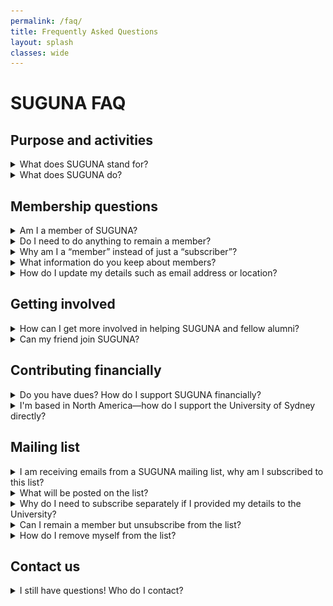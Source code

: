 ```yaml
---
permalink: /faq/
title: Frequently Asked Questions
layout: splash
classes: wide
---
```


<script>
document.addEventListener("DOMContentLoaded", function () {
  if (location.hash) {
    const el = document.querySelector(location.hash);
    if (el && el.tagName.toLowerCase() === "details") {
      el.open = true;
    }
  }
});
</script>


# SUGUNA FAQ

## Purpose and activities

<details markdown="1" id="suguna-meaning">
<summary>What does SUGUNA stand for?</summary>

**Sydney University North America Graduates Union**

</details>

<details markdown="1" id="suguna-activities">
<summary>What does SUGUNA do?</summary>

We are alumni and friends of Sydney University who run social and networking events throughout the United States, Canada, and Mexico, aimed at connecting with one another and remaining connected to the university. We are always excited about ideas from our members about how best to do this (see [more on how to get involved](#getting-involved)).

Some of our previous activities have included larger-scale conferences, alumni awards, and scholarships. We welcome students from Sydney University who are here temporarily as part of their studies or training, and we are proud to represent the interests of our members in North America.

For example, SUGUNA was involved in promoting changes in Australian law to allow retention of Australian citizenship upon gaining another citizenship — this change happened in 2002. SUGUNA also contributed a letter to a 2004 Australian Senate Inquiry into the expatriate community that was included in the committee’s final report ["They Still Call Australia Home"](https://www.aph.gov.au/Parliamentary_Business/Committees/Senate/Legal_and_Constitutional_Affairs/Completed_inquiries/2004-07/expats03/report/index). This [letter](https://www.aph.gov.au/~/media/wopapub/senate/committee/legcon_ctte/completed_inquiries/2004_07/expats03/submissions/sub193_doc.ashx) encouraged the Australian government to more fully engage with the Australian Diaspora community, and automatically reinstated Australian citizenship to native-born Australians who lost it before the 2002 law change.

</details>

## Membership questions

<details markdown="1" id="membership-check">
<summary>Am I a member of SUGUNA?</summary>

If you’re receiving emails from the SUGUNA Mailchimp mailing list (sent from a "usydnorthamerica.org" email address), you are a member. Membership does not need to be renewed and is ongoing unless you request removal (this is now [a self-serve process](#mailing-list-leaving-suguna), as is [updating your membership details](#membership-details-updates)).

If you cannot locate an email, and are unsure of your status, please [contact us](#contact-us) first and we can check otherwise you may create a duplicate registration.

</details>

<details markdown="1" id="membership-retaining">
<summary>Do I need to do anything to remain a member?</summary>

No! Membership continues as long as you wish. Keep your subscription active with a current email address to remain in good standing.

You can [update your details](#membership-details-updates) such as email address or location. To leave SUGUNA, [see this question](#mailing-list-leaving-suguna). All members must provide accurate information about their connection to the University.

</details>

<details markdown="1" id="membership-vs-subscriber">
<summary>Why am I a “member” instead of just a “subscriber”?</summary>

Being a member allows you to vote on SUGUNA’s direction!
SUGUNA is a US-based 501(c)(7) tax-exempt social club. Our [by-laws](assets/downloads/suguna-bylaws-2025.pdf) give ultimate control to members, typically exercised via the AGM. This mailing list helps track members, determine quorums, and notify members of AGMs and membership-wide actions.

- **Joining the mailing list** = becoming a member in good standing.
- **Leaving the mailing list** = stepping down as a member.

The AGM allows members to vote on Board nominations and by-law changes. With virtual AGMs, this list ensures all members are notified.

Learn more about tax-exempt social clubs on the [IRS website](https://www.irs.gov/charities-non-profits/other-non-profits/social-clubs).

</details>

<details markdown="1" id="membership-information-collection">
<summary>What information do you keep about members?</summary>

We maintain minimal information:

1. First name
2. Last name
3. Email address
4. Membership category (alumni, student, staff, faculty, friend)
5. Town/City *(optional)*
6. State/Province *(optional)*
7. Country

Optional items help communicate relevant regional events. Mailchimp may also track updates and logins for list administrators. See our full [privacy policy](https://usydnorthamerica.org/privacy-policy/). All information is removed upon unsubscribing.

</details>

<details markdown="1" id="membership-details-updates">
<summary>How do I update my details such as email address or location?</summary>


1. Click **Update your preferences** link at end of any email sent via the mailing list. See below for where to find this link: ![Email footer](/assets/images/suguna-update-email-1.png).

2. Clicking on the link will send you to a webpage with a button to “Email Me a Link”, see below: ![Email Me a Link page](/assets/images/suguna-update-email-2.png).

3. Clicking this button will send you an email with a link to a page that will allow you to modify your details. On this page you can update information (e.g. email address, location) that needs to be changed, and then save. ![Details update page](/assets/images/suguna-update-email-3.png).

The link that is emailed to you expires within 24 hours for security and ensures that only you can modify your own preferences, otherwise anyone with access to the email could change your details.

If you cannot find an email, or are unsure if you are signed up as a member, [contact us](#contact-us).

Note: If you unsubscribe completely, you will **no longer be a SUGUNA member**.

</details>

## Getting involved

<details markdown="1" id="getting-involved">
<summary>How can I get more involved in helping SUGUNA and fellow alumni?</summary>

We welcome member involvement! Some ways to participate:

1. **Follow us on [LinkedIn](https://www.linkedin.com/) and/or [Facebook](https://www.facebook.com/)** — helps boost our profile and reach more people.
2. **Volunteer to run or help with events** — [contact us](#contact-us). We coordinate with other nearby members and the University’s “Glocal” meetup system.
3. **Attend the Annual General Meeting (AGM)** — the next AGM is anticipated in the first half of 2025. This is where Board nominations are discussed and is an opportunity to meet members virtually across North America.
4. **Share your ideas** — if you have something else in mind, [contact us](#contact-us).

</details>

<details markdown="1" id="getting-involved-friend">
<summary>Can my friend join SUGUNA?</summary>

Yes! If they are alumni, current students, staff or faculty, they are eligible. Non-alumni and "friends of the University of Sydney" or SUGUNA may also join if they are agree to the mission of SUGUNA. Direct them to the [SUGUNA sign-up page](https://usydnorthamerica.org/) where they can indicate their connection to the University.

</details>

## Contributing financially

<details markdown="1" id="financial-support-suguna">
<summary>Do you have dues? How do I support SUGUNA financially?</summary>

We don't currently have mandatory membership dues, however, we can
accept contributions from members. Membership contributions to SUGUNA
the organization directly, by supporting expenses for our operations
(although have no staff and all operations are run by volunteers, we
have hosting and platform expenses).  Contributions are not passed
through to the University of Sydney.

In addition, although we are a *tax-exempt* charity, as a 501(c)(7)
membership benefit organization, contributions are **not**
*tax-deductible* for the member. Please [contact
us](#contact-us) for details on how to contribute.

</details>

<details markdown="1" id="financial-support-usyd">
<summary>I'm based in North America—how do I support the University of Sydney directly?</summary>

* United States

  Donations to the [University of Sydney USA
  Foundation](https://www.sydney.edu.au/engage/give/how-to-donate/usa-foundation-impact.html),
  which is a 501(c)(3) charity are tax-deductible and generally
  support the University of Sydney, directly.  Donations can
  be earmarked for specific purposes, including SUGUNA-related
  activities. However, by law, no more than 35% of SUGUNA’s income may
  come from general donations of this kind, as our primary focus must
  remain on membership services.

* Canada and Mexico

  Canadian and Mexican-based supporters can contribute through
  international giving mechanisms; however, tax treatment varies, so
  local advice is recommended.

</details>

## Mailing list 

<details markdown="1" id="mailing-list-subscribe">
<summary>I am receiving emails from a SUGUNA mailing list, why am I subscribed to this list?</summary>

You are subscribed to this list because you are a SUGUNA member!
Membership of the mailing list is equivalent to membership. You joined
SUGUNA via one of the following means: an old paper form, via the
University's defunct form, the [new SUGUNA
website](https://usydnorthamerica.org/) or signing up at a SUGUNA
in-person or virtual event.

</details>

<details markdown="1" id="mailing-list-contents">
<summary>What will be posted on the list?</summary>

This list is used to send notifications about SUGUNA governance that must be sent to all members, such as the Annual General Meeting (AGM). It is not possible to opt-out of these notifications unless you choose to leave SUGUNA entirely by unsubscribing.

We also send announcements about SUGUNA events and opportunities to meet fellow alumni and members in your region. You can opt out of these event notifications if you wish. Overall, this is a fairly low-volume list.

</details>


<details markdown="1" id="mailing-list-usyd">
<summary>Why do I need to subscribe separately if I provided my details to the University?</summary>

SUGUNA is legally separate from the University, and privacy laws prevent direct data sharing. As an independent 501(c)(7) organization, we maintain our own member list. Members are encouraged to also update their information with the University [here](https://www.sydney.edu.au/engage/alumni/update-your-details.html).

</details>

<details markdown="1" id="mailing-list-membership">
<summary>Can I remain a member but unsubscribe from the list?</summary>

No — membership and mailing list subscription are equivalent.  

You **can** opt-out of all non-essential emails by updating your preferences and unselecting **“All other announcements (events etc.)”**, ensuring you only receive membership-related emails like AGMs.

</details>

<details markdown="1" id="mailing-list-leaving-suguna">
<summary>How do I remove myself from the list?</summary>

You can click “Unsubscribe” from the bottom of any email that you
receive from the list and you will be removed from this mailing list
**and as a member of SUGUNA**.

If you change your mind later, you may rejoin by re-signing up at any
time, via the [SUGUNA website](https://usydnorthamerica.org/).

If you can't find any emails from us (search for emails from
"**usydnorthamerica.org**" ), please [contact
us](#contact-us).

</details>

## Contact us

<details markdown="1" id="contact-us">
<summary>I still have questions! Who do I contact?</summary>

Email us at: <a href="#" align="center" class="email-link" data-contact="{{ site.email_base64 }}">Email us</a>

</details>
